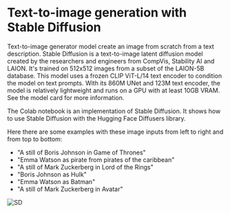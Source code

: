 # Text-to-image generation with Stable Diffusion
Text-to-image generator model create an image from scratch from a text description. Stable Diffusion is a text-to-image latent diffusion model created by the researchers and engineers from CompVis, Stability AI and LAION. It's trained on 512x512 images from a subset of the LAION-5B database. This model uses a frozen CLIP ViT-L/14 text encoder to condition the model on text prompts. With its 860M UNet and 123M text encoder, the model is relatively lightweight and runs on a GPU with at least 10GB VRAM. See the model card for more information.

The Colab notebook is an implementation of Stable Diffusion. It shows how to use Stable Diffusion with the Hugging Face Diffusers library. 

Here there are some examples with these image inputs from left to right and from top to bottom:
- "A still of Boris Johnson in Game of Thrones"
- "Emma Watson as pirate from pirates of the caribbean"
- "A still of Mark Zuckerberg in Lord of the Rings"
- "Boris Johnson as Hulk"
- "Emma Watson as Batman"
- "A still of Mark Zuckerberg in Avatar"

![SD](https://user-images.githubusercontent.com/73080100/186401732-eacf0790-5653-442a-a8bf-f3b28cdc771f.jpg)
